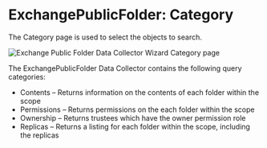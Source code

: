 # ExchangePublicFolder: Category

The Category page is used to select the objects to search.

![Exchange Public Folder Data Collector Wizard Category page](/img/product_docs/accessanalyzer/11.6/admin/datacollector/adinventory/category.webp)

The ExchangePublicFolder Data Collector contains the following query categories:

- Contents – Returns information on the contents of each folder within the scope
- Permissions – Returns permissions on the each folder within the scope
- Ownership – Returns trustees which have the owner permission role
- Replicas – Returns a listing for each folder within the scope, including the replicas
